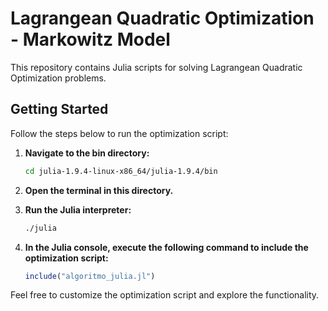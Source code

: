 # Lagrangean Quadratic Optimization - Markowitz Model

This repository contains Julia scripts for solving Lagrangean Quadratic Optimization problems.

## Getting Started

Follow the steps below to run the optimization script:

1. **Navigate to the bin directory:**
    ```bash
    cd julia-1.9.4-linux-x86_64/julia-1.9.4/bin
    ```

2. **Open the terminal in this directory.**

3. **Run the Julia interpreter:**
    ```bash
    ./julia
    ```

4. **In the Julia console, execute the following command to include the optimization script:**
    ```julia
    include("algoritmo_julia.jl")
    ```

Feel free to customize the optimization script and explore the functionality.


